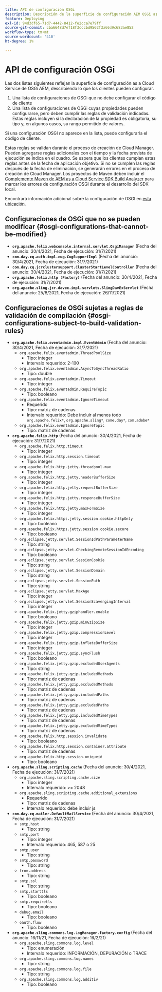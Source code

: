 ```yaml
---
title: API de configuración OSGi
description: Descripción de la superficie de configuración AEM OSGi as a Cloud Service
feature: Deploying
exl-id: 94d3df65-71d7-4442-8412-fe2cca7e79ff
source-git-commit: cba6648d7ef18f3cccbd9562f3a66d9c683ae852
workflow-type: tm+mt
source-wordcount: '410'
ht-degree: 1%

---
```


# API de configuración OSGi

Las dos listas siguientes reflejan la superficie de configuración as a Cloud Service de OSGi AEM, describiendo lo que los clientes pueden configurar.

1. Una lista de configuraciones de OSGi que no debe configurar el código de cliente
1. Una lista de configuraciones de OSGi cuyas propiedades pueden configurarse, pero deben cumplir las reglas de validación indicadas. Estas reglas incluyen si la declaración de la propiedad es obligatoria, su tipo y, en algunos casos, su rango permitido de valores.

Si una configuración OSGI no aparece en la lista, puede configurarla el código de cliente.

Estas reglas se validan durante el proceso de creación de Cloud Manager. Pueden agregarse reglas adicionales con el tiempo y la fecha prevista de ejecución se indica en el cuadro. Se espera que los clientes cumplan estas reglas antes de la fecha de aplicación objetivo. Si no se cumplen las reglas después de la fecha de eliminación, se generarán errores en el proceso de creación de Cloud Manager. Los proyectos de Maven deben incluir el [Complemento Maven de AEM as a Cloud Service SDK Build Analyzer](https://experienceleague.adobe.com/docs/experience-manager-core-components/using/developing/archetype/build-analyzer-maven-plugin.html) para marcar los errores de configuración OSGI durante el desarrollo del SDK local.

Encontrará información adicional sobre la configuración de OSGI en [esta ubicación](/help/implementing/deploying/configuring-osgi.md).

## Configuraciones de OSGi que no se pueden modificar {#osgi-configurations-that-cannot-be-modified}

* **`org.apache.felix.webconsole.internal.servlet.OsgiManager`** (Fecha del anuncio: 30/4/2021, Fecha de ejecución: 31/7/2021)
* **`com.day.cq.auth.impl.cug.CugSupportImpl`** (Fecha del anuncio: 30/4/2021, Fecha de ejecución: 31/7/2021)
* **`com.day.cq.jcrclustersupport.ClusterStartLevelController`** (Fecha del anuncio: 30/4/2021, Fecha de ejecución: 31/7/2021)
* **`org.apache.felix.http (Factory)`** (Fecha del anuncio: 30/4/2021, Fecha de ejecución: 31/7/2021)
* **`org.apache.sling.jcr.davex.impl.servlets.SlingDavExServlet`** (Fecha del anuncio: 25/8/2021, Fecha de ejecución: 26/11/2021)

## Configuraciones de OSGi sujetas a reglas de validación de compilación {#osgi-configurations-subject-to-build-validation-rules}

* **`org.apache.felix.eventadmin.impl.EventAdmin`** (Fecha del anuncio: 30/4/2021, Fecha de ejecución: 31/7/2021)
   * `org.apache.felix.eventadmin.ThreadPoolSize`
      * Tipo: integer
      * Intervalo requerido: 2-100
   * `org.apache.felix.eventadmin.AsyncToSyncThreadRatio`
      * Tipo: double
   * `org.apache.felix.eventadmin.Timeout`
      * Tipo: integer
   * `org.apache.felix.eventadmin.RequireTopic`
      * Tipo: booleano
   * `org.apache.felix.eventadmin.IgnoreTimeout`
      * Requerido
      * Tipo: matriz de cadenas
      * Intervalo requerido: Debe incluir al menos todo `org.apache.felix*`, `org.apache.sling*`, `come.day*`, `com.adobe*`
   * `org.apache.felix.eventadmin.IgnoreTopic`
      * Tipo: matriz de cadenas
* **`org.apache.felix.http`** (Fecha del anuncio: 30/4/2021, Fecha de ejecución: 31/7/2021)
   * `org.apache.felix.http.timeout`
      * Tipo: integer
   * `org.apache.felix.http.session.timeout`
      * Tipo: integer
   * `org.apache.felix.http.jetty.threadpool.max`
      * Tipo: integer
   * `org.apache.felix.http.jetty.headerBufferSize`
      * Tipo: integer
   * `org.apache.felix.http.jetty.requestBufferSize`
      * Tipo: integer
   * `org.apache.felix.http.jetty.responseBufferSize`
      * Tipo: integer
   * `org.apache.felix.http.jetty.maxFormSize`
      * Tipo: integer
   * `org.apache.felix.https.jetty.session.cookie.httpOnly`
      * Tipo: booleano
   * `org.apache.felix.https.jetty.session.cookie.secure`
      * Tipo: booleano
   * `org.eclipse.jetty.servlet.SessionIdPathParameterName`
      * Tipo: string
   * `org.eclipse.jetty.servlet.CheckingRemoteSessionIdEncoding`
      * Tipo: booleano
   * `org.eclipse.jetty.servlet.SessionCookie`
      * Tipo: string
   * `org.eclipse.jetty.servlet.SessionDomain`
      * Tipo: string
   * `org.eclipse.jetty.servlet.SessionPath`
      * Tipo: string
   * `org.eclipse.jetty.servlet.MaxAge`
      * Tipo: integer
   * `org.eclipse.jetty.servlet.SessionScavengingInterval`
      * Tipo: integer
   * `org.apache.felix.jetty.gziphandler.enable`
      * Tipo: booleano
   * `org.apache.felix.jetty.gzip.minGzipSize`
      * Tipo: integer
   * `org.apache.felix.jetty.gzip.compressionLevel`
      * Tipo: integer
   * `org.apache.felix.jetty.gzip.inflateBufferSize`
      * Tipo: integer
   * `org.apache.felix.jetty.gzip.syncFlush`
      * Tipo: booleano
   * `org.apache.felix.jetty.gzip.excludedUserAgents`
      * Tipo: string
   * `org.apache.felix.jetty.gzip.includedMethods`
      * Tipo: matriz de cadenas
   * `org.apache.felix.jetty.gzip.excludedMethods`
      * Tipo: matriz de cadenas
   * `org.apache.felix.jetty.gzip.includedPaths`
      * Tipo: matriz de cadenas
   * `org.apache.felix.jetty.gzip.excludedPaths`
      * Tipo: matriz de cadenas
   * `org.apache.felix.jetty.gzip.includedMimeTypes`
      * Tipo: matriz de cadenas
   * `org.apache.felix.jetty.gzip.excludedMimeTypes`
      * Tipo: matriz de cadenas
   * `org.apache.felix.http.session.invalidate`
      * Tipo: booleano
   * `org.apache.felix.http.session.container.attribute`
      * Tipo: matriz de cadenas
   * `org.apache.felix.http.session.uniqueid`
      * Tipo: booleano
* **`org.apache.sling.scripting.cache`** (Fecha del anuncio: 30/4/2021, Fecha de ejecución: 31/7/2021)
   * `org.apache.sling.scripting.cache.size`
      * Tipo: integer
      * Intervalo requerido: >= 2048
   * `org.apache.sling.scripting.cache.additional_extensions`
      * Requerido
      * Tipo: matriz de cadenas
      * Intervalo requerido: debe incluir js
* **`com.day.cq.mailer.DefaultMailService`** (Fecha del anuncio: 30/4/2021, Fecha de ejecución: 31/7/2021)
   * `smtp.host`
      * Tipo: string
   * `smtp.port`
      * Tipo: integer
      * Intervalo requerido: 465, 587 o 25
   * `smtp.user`
      * Tipo: string
   * `smtp.password`
      * Tipo: string
   * `from.address`
      * Tipo: string
   * `smtp.ssl`
      * Tipo: string
   * `smtp.starttls`
      * Tipo: booleano
   * `smtp.requiretls`
      * Tipo: booleano
   * `debug.email`
      * Tipo: booleano
   * `oauth.flow`
      * Tipo: booleano
* **`org.apache.sling.commons.log.LogManager.factory.config`** (Fecha del anuncio: 16/11/21, Fecha de ejecución: 16/2/21)
   * `org.apache.sling.commons.log.level`
      * Tipo: enumeración
      * Intervalo requerido: INFORMACIÓN, DEPURACIÓN o TRACE
   * `org.apache.sling.commons.log.names`
      * Tipo: string
   * `org.apache.sling.commons.log.file`
      * Tipo: string
   * `org.apache.sling.commons.log.additiv`
      * Tipo: booleano